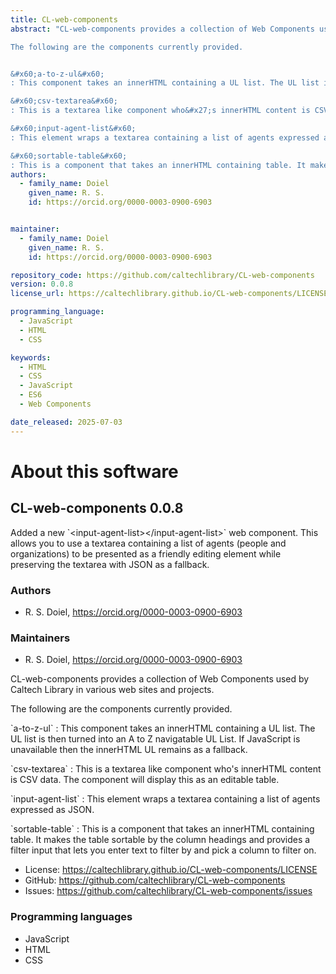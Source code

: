 ```yaml
---
title: CL-web-components
abstract: "CL-web-components provides a collection of Web Components used by Caltech Library in various web sites and projects.

The following are the components currently provided.


&#x60;a-to-z-ul&#x60;
: This component takes an innerHTML containing a UL list. The UL list is then turned into an A to Z navigatable UL List. If JavaScript is unavailable then the innerHTML UL remains as a fallback.

&#x60;csv-textarea&#x60;
: This is a textarea like component who&#x27;s innerHTML content is CSV data. The component will display this as an editable table. 

&#x60;input-agent-list&#x60;
: This element wraps a textarea containing a list of agents expressed as JSON. 

&#x60;sortable-table&#x60;
: This is a component that takes an innerHTML containing table. It makes the table sortable by the column headings and provides a filter input that lets you enter text to filter by and pick a column to filter on."
authors:
  - family_name: Doiel
    given_name: R. S.
    id: https://orcid.org/0000-0003-0900-6903


maintainer:
  - family_name: Doiel
    given_name: R. S.
    id: https://orcid.org/0000-0003-0900-6903

repository_code: https://github.com/caltechlibrary/CL-web-components
version: 0.0.8
license_url: https://caltechlibrary.github.io/CL-web-components/LICENSE

programming_language:
  - JavaScript
  - HTML
  - CSS

keywords:
  - HTML
  - CSS
  - JavaScript
  - ES6
  - Web Components

date_released: 2025-07-03
---
```


About this software
===================

## CL-web-components 0.0.8

Added a new &#x60;&lt;input-agent-list&gt;&lt;/input-agent-list&gt;&#x60; web component.  This allows you to use a textarea containing a list of agents (people and organizations)
to be presented as a friendly editing element while preserving the textarea with JSON as a fallback.

### Authors

- R. S. Doiel, <https://orcid.org/0000-0003-0900-6903>




### Maintainers

- R. S. Doiel, <https://orcid.org/0000-0003-0900-6903>


CL-web-components provides a collection of Web Components used by Caltech Library in various web sites and projects.

The following are the components currently provided.


&#x60;a-to-z-ul&#x60;
: This component takes an innerHTML containing a UL list. The UL list is then turned into an A to Z navigatable UL List. If JavaScript is unavailable then the innerHTML UL remains as a fallback.

&#x60;csv-textarea&#x60;
: This is a textarea like component who&#x27;s innerHTML content is CSV data. The component will display this as an editable table. 

&#x60;input-agent-list&#x60;
: This element wraps a textarea containing a list of agents expressed as JSON. 

&#x60;sortable-table&#x60;
: This is a component that takes an innerHTML containing table. It makes the table sortable by the column headings and provides a filter input that lets you enter text to filter by and pick a column to filter on.

- License: <https://caltechlibrary.github.io/CL-web-components/LICENSE>
- GitHub: <https://github.com/caltechlibrary/CL-web-components>
- Issues: <https://github.com/caltechlibrary/CL-web-components/issues>

### Programming languages

- JavaScript
- HTML
- CSS








